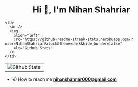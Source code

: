 
<h1 align="center">Hi 👋, I'm Nihan Shahriar</h1>


<table>
  <tr>
    <td>
      <img
        align="left"
        src="https://github-readme-stats.vercel.app/api?username=iuricode&theme=dark&hide_border=false&include_all_commits=true"
        alt="Github Stats"
      />
    </td>

    <td>
      <br />
      <img
        align="left"
        src="https://github-readme-streak-stats.herokuapp.com/?user=NihanShahriarPalock&theme=dark&hide_border=false"
        alt="Github Stats"
      />
    </td>
  </tr>
</table>



- 📫 How to reach me **nihanshahriar000@gmail.com**

